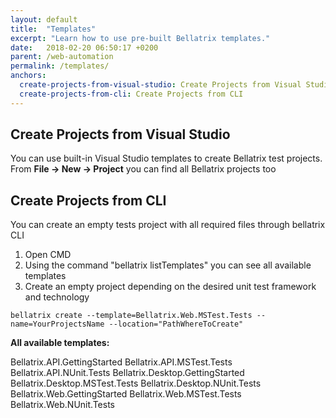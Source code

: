 ```yaml
---
layout: default
title:  "Templates"
excerpt: "Learn how to use pre-built Bellatrix templates."
date:   2018-02-20 06:50:17 +0200
parent: /web-automation
permalink: /templates/
anchors:
  create-projects-from-visual-studio: Create Projects from Visual Studio
  create-projects-from-cli: Create Projects from CLI
---
```

Create Projects from Visual Studio
----------------------------------
You can use built-in Visual Studio templates to create Bellatrix test projects.
From **File -> New -> Project** you can find all Bellatrix projects too

Create Projects from CLI
------------------------
You can create an empty tests project with all required files through bellatrix CLI
1. Open CMD
2. Using the command "bellatrix listTemplates" you can see all available templates 
3. Create an empty project depending on the desired unit test framework and technology

```
bellatrix create --template=Bellatrix.Web.MSTest.Tests --name=YourProjectsName --location="PathWhereToCreate"
```

**All available templates:**

Bellatrix.API.GettingStarted
Bellatrix.API.MSTest.Tests
Bellatrix.API.NUnit.Tests
Bellatrix.Desktop.GettingStarted
Bellatrix.Desktop.MSTest.Tests
Bellatrix.Desktop.NUnit.Tests
Bellatrix.Web.GettingStarted
Bellatrix.Web.MSTest.Tests
Bellatrix.Web.NUnit.Tests